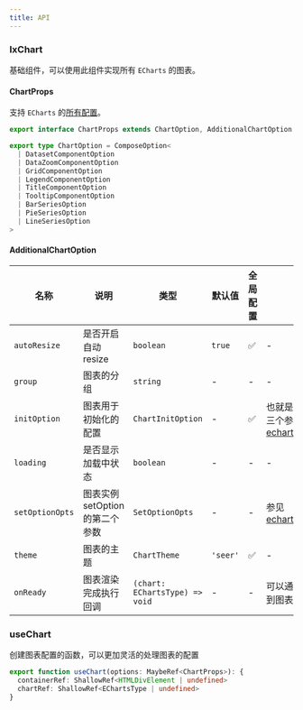 ```yaml
---
title: API
---
```


### IxChart

基础组件，可以使用此组件实现所有 `ECharts` 的图表。

#### ChartProps

支持 `ECharts` 的[所有配置](https://echarts.apache.org/zh/option.html)。

```ts
export interface ChartProps extends ChartOption, AdditionalChartOption {}

export type ChartOption = ComposeOption<
  | DatasetComponentOption
  | DataZoomComponentOption
  | GridComponentOption
  | LegendComponentOption
  | TitleComponentOption
  | TooltipComponentOption
  | BarSeriesOption
  | PieSeriesOption
  | LineSeriesOption
>
```

#### AdditionalChartOption

| 名称            | 说明                            | 类型                           | 默认值   | 全局配置 | 备注                                                                                                         |
| --------------- | ------------------------------- | ------------------------------ | -------- | -------- | ------------------------------------------------------------------------------------------------------------ |
| `autoResize`    | 是否开启自动 resize             | `boolean`                      | `true`   | ✅       | -                                                                                                            |
| `group`         | 图表的分组                      | `string`                       | -        | -        | -                                                                                                            |
| `initOption`    | 图表用于初始化的配置            | `ChartInitOption`              | -        | ✅       | 也就是 `ECharts.init` 的第三个参数，参见 [echarts.init](https://echarts.apache.org/zh/api.html#echarts.init) |
| `loading`       | 是否显示加载中状态              | `boolean `                     | -        | -        | -                                                                                                            |
| `setOptionOpts` | 图表实例 setOption 的第二个参数 | `SetOptionOpts`                | -        | -        | 参见 [echartsInstance.setOption](https://echarts.apache.org/zh/api.html#echartsInstance.setOption)           |
| `theme`         | 图表的主题                      | `ChartTheme`                   | `'seer'` | ✅       | -                                                                                                            |
| `onReady`       | 图表渲染完成执行回调            | `(chart: EChartsType) => void` | -        | -        | 可以通过该回调函数拿获取到图表实例                                                                           |

### useChart

创建图表配置的函数，可以更加灵活的处理图表的配置

```ts
export function useChart(options: MaybeRef<ChartProps>): {
  containerRef: ShallowRef<HTMLDivElement | undefined>
  chartRef: ShallowRef<EChartsType | undefined>
}
```
